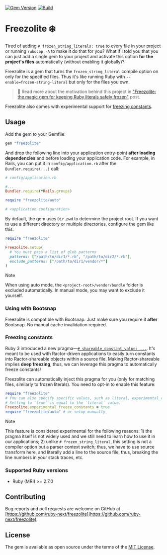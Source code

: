 [![Gem Version](https://badge.fury.io/rb/freezolite.svg)](https://rubygems.org/gems/freezolite)
[![Build](https://github.com/ruby-next/freezolite/workflows/Build/badge.svg)](https://github.com/palkan/freezolite/actions)

# Freezolite ❄️

Tired of adding `# frozen_string_literals: true` to every file in your project or running `rubocop -A` to make it do that for you? What if I told you that you can just add a single gem to your project and activate this option **for the project's files** automatically (without enabling it globally)?

Freezolite is a gem that turns the `frozen_string_literal` compile option on only for the specified files. Thus it's like running Ruby with `--enable=frozen-string-literal` but only for the files you own.

> 📖 Read more about the motivation behind this project in ["Freezolite: the magic gem for keeping Ruby literals safely frozen"](https://evilmartians.com/chronicles/freezolite-the-magic-gem-for-keeping-ruby-literals-safely-frozen) post.

Freezolite also comes with experimental support for [freezing constants](#freezing-constants).

## Usage

Add the gem to your Gemfile:

```ruby
gem "freezolite"
```

And drop the following line into your application entry-point **after loading dependencies** and before loading your application code. For example, in Rails, you can put it in `config/application.rb` after the `Bundler.require(...)` call:

```ruby
# config/application.rb

#...
Bundler.require(*Rails.groups)

require "freezolite/auto"

# <application configuration>
```

By default, the gem uses `Dir.pwd` to determine the project root. If you want to use a different directory or multiple directories, configure the gem like this:

```ruby
require "freezolite"

Freezolite.setup(
  # You must pass a list of glob patterns
  patterns: ["/path/to/dir1/*.rb", "/path/to/dir2/*.rb"],
  exclude_patterns: ["/path/to/dir1/vendor/*"]
)
```

> [!NOTE]
> When using auto mode, the `<project-root>/vendor/bundle` folder is excluded automatically. In manual mode, you may want to exclude it yourself.

### Using with Bootsnap

Freezolite is compatible with Bootsnap. Just make sure you require it **after** Bootsnap. No manual cache invalidation required.

### Freezing constants

Ruby 3 introduced a new pragma—[`# shareable_constant_value: ...`](https://bugs.ruby-lang.org/issues/17273). It's meant to be used with Ractor-driven applications to easily turn constants into Ractor-shareable objects within a source file. Making Ractor-shareable implies **deep freezing**, thus, we can leverage this pragma to automatically freeze constants!

Freezolite can automatically inject this pragma for you (only for matching files, similarly to frozen literals). You need to opt-in to enable this feature:

```ruby
require "freezolite"
# You can also specify specific values, such as literal, experimental_copy, etc.
# Setting to `true` is equal to the `literal` value.
Freezolite.experimental_freeze_constants = true
require "freezolite/auto" # or setup manually
```

> [!NOTE]
> This feature is considered experimental for the following reasons: 1) the pragma itself is not widely used and we still need to learn how to use it in our applications; 2) unlike `# frozen_string_literal`, this setting is not a compiler option but a parser context switch; thus, we have to use source transform here, and literally add a line to the source file, thus, breaking the line numbers in your stack traces, etc.

### Supported Ruby versions

- Ruby (MRI) >= 2.7.0

## Contributing

Bug reports and pull requests are welcome on GitHub at [https://github.com/ruby-next/freezolite](https://github.com/ruby-next/freezolite).

## License

The gem is available as open source under the terms of the [MIT License](http://opensource.org/licenses/MIT).
